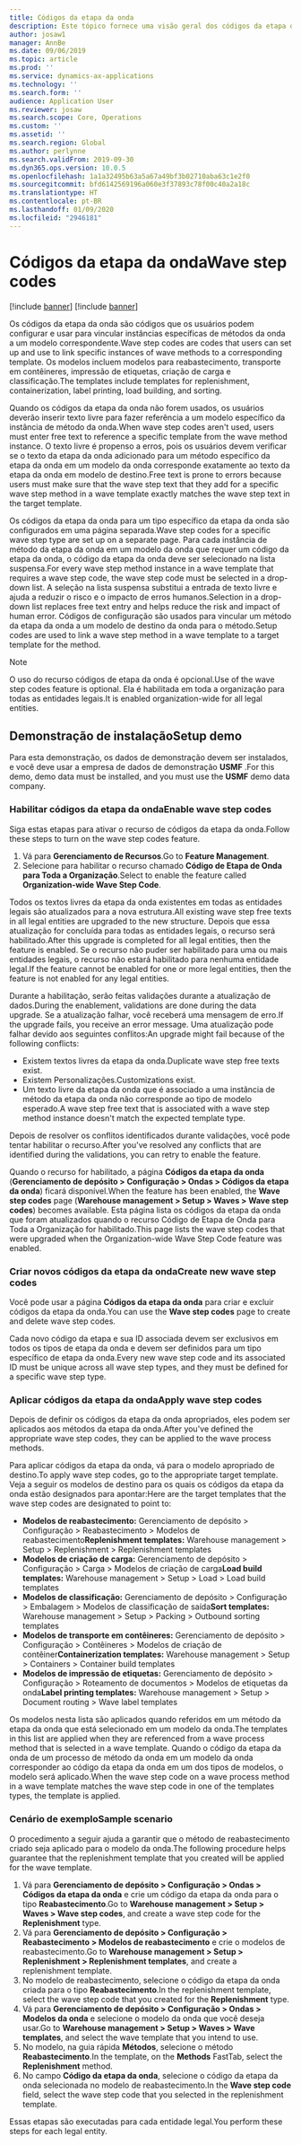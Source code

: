 ```yaml
---
title: Códigos da etapa da onda
description: Este tópico fornece uma visão geral dos códigos da etapa da onda e como são usados.
author: josaw1
manager: AnnBe
ms.date: 09/06/2019
ms.topic: article
ms.prod: ''
ms.service: dynamics-ax-applications
ms.technology: ''
ms.search.form: ''
audience: Application User
ms.reviewer: josaw
ms.search.scope: Core, Operations
ms.custom: ''
ms.assetid: ''
ms.search.region: Global
ms.author: perlynne
ms.search.validFrom: 2019-09-30
ms.dyn365.ops.version: 10.0.5
ms.openlocfilehash: 1a1a32495b63a5a67a49bf3b02710aba63c1e2f0
ms.sourcegitcommit: bfd6142569196a060e3f37893c78f00c40a2a18c
ms.translationtype: HT
ms.contentlocale: pt-BR
ms.lasthandoff: 01/09/2020
ms.locfileid: "2946181"
---
```

# <a name="wave-step-codes"></a><span data-ttu-id="fe306-103">Códigos da etapa da onda</span><span class="sxs-lookup"><span data-stu-id="fe306-103">Wave step codes</span></span>

[!include [banner](../includes/preview-banner.md)]
[!include [banner](../includes/banner.md)]

<span data-ttu-id="fe306-104">Os códigos da etapa da onda são códigos que os usuários podem configurar e usar para vincular instâncias específicas de métodos da onda a um modelo correspondente.</span><span class="sxs-lookup"><span data-stu-id="fe306-104">Wave step codes are codes that users can set up and use to link specific instances of wave methods to a corresponding template.</span></span> <span data-ttu-id="fe306-105">Os modelos incluem modelos para reabastecimento, transporte em contêineres, impressão de etiquetas, criação de carga e classificação.</span><span class="sxs-lookup"><span data-stu-id="fe306-105">The templates include templates for replenishment, containerization, label printing, load building, and sorting.</span></span>

<span data-ttu-id="fe306-106">Quando os códigos da etapa da onda não forem usados, os usuários deverão inserir texto livre para fazer referência a um modelo específico da instância de método da onda.</span><span class="sxs-lookup"><span data-stu-id="fe306-106">When wave step codes aren't used, users must enter free text to reference a specific template from the wave method instance.</span></span> <span data-ttu-id="fe306-107">O texto livre é propenso a erros, pois os usuários devem verificar se o texto da etapa da onda adicionado para um método específico da etapa da onda em um modelo da onda corresponde exatamente ao texto da etapa da onda em modelo de destino.</span><span class="sxs-lookup"><span data-stu-id="fe306-107">Free text is prone to errors because users must make sure that the wave step text that they add for a specific wave step method in a wave template exactly matches the wave step text in the target template.</span></span>

<span data-ttu-id="fe306-108">Os códigos da etapa da onda para um tipo específico da etapa da onda são configurados em uma página separada.</span><span class="sxs-lookup"><span data-stu-id="fe306-108">Wave step codes for a specific wave step type are set up on a separate page.</span></span> <span data-ttu-id="fe306-109">Para cada instância de método da etapa da onda em um modelo da onda que requer um código da etapa da onda, o código da etapa da onda deve ser selecionado na lista suspensa.</span><span class="sxs-lookup"><span data-stu-id="fe306-109">For every wave step method instance in a wave template that requires a wave step code, the wave step code must be selected in a drop-down list.</span></span> <span data-ttu-id="fe306-110">A seleção na lista suspensa substitui a entrada de texto livre e ajuda a reduzir o risco e o impacto de erros humanos.</span><span class="sxs-lookup"><span data-stu-id="fe306-110">Selection in a drop-down list replaces free text entry and helps reduce the risk and impact of human error.</span></span> <span data-ttu-id="fe306-111">Códigos de configuração são usados para vincular um método da etapa da onda a um modelo de destino da onda para o método.</span><span class="sxs-lookup"><span data-stu-id="fe306-111">Setup codes are used to link a wave step method in a wave template to a target template for the method.</span></span>

> [!NOTE]
> <span data-ttu-id="fe306-112">O uso do recurso códigos de etapa da onda é opcional.</span><span class="sxs-lookup"><span data-stu-id="fe306-112">Use of the wave step codes feature is optional.</span></span> <span data-ttu-id="fe306-113">Ela é habilitada em toda a organização para todas as entidades legais.</span><span class="sxs-lookup"><span data-stu-id="fe306-113">It is enabled organization-wide for all legal entities.</span></span>

## <a name="setup-demo"></a><span data-ttu-id="fe306-114">Demonstração de instalação</span><span class="sxs-lookup"><span data-stu-id="fe306-114">Setup demo</span></span> 

<span data-ttu-id="fe306-115">Para esta demonstração, os dados de demonstração devem ser instalados, e você deve usar a empresa de dados de demonstração **USMF** .</span><span class="sxs-lookup"><span data-stu-id="fe306-115">For this demo, demo data must be installed, and you must use the **USMF** demo data company.</span></span>

### <a name="enable-wave-step-codes"></a><span data-ttu-id="fe306-116">Habilitar códigos da etapa da onda</span><span class="sxs-lookup"><span data-stu-id="fe306-116">Enable wave step codes</span></span>

<span data-ttu-id="fe306-117">Siga estas etapas para ativar o recurso de códigos da etapa da onda.</span><span class="sxs-lookup"><span data-stu-id="fe306-117">Follow these steps to turn on the wave step codes feature.</span></span>

1. <span data-ttu-id="fe306-118">Vá para **Gerenciamento de Recursos**.</span><span class="sxs-lookup"><span data-stu-id="fe306-118">Go to **Feature Management**.</span></span>
2. <span data-ttu-id="fe306-119">Selecione para habilitar o recurso chamado **Código de Etapa de Onda para Toda a Organização**.</span><span class="sxs-lookup"><span data-stu-id="fe306-119">Select to enable the feature called **Organization-wide Wave Step Code**.</span></span>

<span data-ttu-id="fe306-120">Todos os textos livres da etapa da onda existentes em todas as entidades legais são atualizados para a nova estrutura.</span><span class="sxs-lookup"><span data-stu-id="fe306-120">All existing wave step free texts in all legal entities are upgraded to the new structure.</span></span> <span data-ttu-id="fe306-121">Depois que essa atualização for concluída para todas as entidades legais, o recurso será habilitado.</span><span class="sxs-lookup"><span data-stu-id="fe306-121">After this upgrade is completed for all legal entities, then the feature is enabled.</span></span> <span data-ttu-id="fe306-122">Se o recurso não puder ser habilitado para uma ou mais entidades legais, o recurso não estará habilitado para nenhuma entidade legal.</span><span class="sxs-lookup"><span data-stu-id="fe306-122">If the feature cannot be enabled for one or more legal entities, then the feature is not enabled for any legal entities.</span></span>

<span data-ttu-id="fe306-123">Durante a habilitação, serão feitas validações durante a atualização de dados.</span><span class="sxs-lookup"><span data-stu-id="fe306-123">During the enablement, validations are done during the data upgrade.</span></span> <span data-ttu-id="fe306-124">Se a atualização falhar, você receberá uma mensagem de erro.</span><span class="sxs-lookup"><span data-stu-id="fe306-124">If the upgrade fails, you receive an error message.</span></span> <span data-ttu-id="fe306-125">Uma atualização pode falhar devido aos seguintes conflitos:</span><span class="sxs-lookup"><span data-stu-id="fe306-125">An upgrade might fail because of the following conflicts:</span></span>

- <span data-ttu-id="fe306-126">Existem textos livres da etapa da onda.</span><span class="sxs-lookup"><span data-stu-id="fe306-126">Duplicate wave step free texts exist.</span></span>
- <span data-ttu-id="fe306-127">Existem Personalizações.</span><span class="sxs-lookup"><span data-stu-id="fe306-127">Customizations exist.</span></span>
- <span data-ttu-id="fe306-128">Um texto livre da etapa da onda que é associado a uma instância de método da etapa da onda não corresponde ao tipo de modelo esperado.</span><span class="sxs-lookup"><span data-stu-id="fe306-128">A wave step free text that is associated with a wave step method instance doesn't match the expected template type.</span></span>

<span data-ttu-id="fe306-129">Depois de resolver os conflitos identificados durante validações, você pode tentar habilitar o recurso.</span><span class="sxs-lookup"><span data-stu-id="fe306-129">After you've resolved any conflicts that are identified during the validations, you can retry to enable the feature.</span></span>

<span data-ttu-id="fe306-130">Quando o recurso for habilitado, a página **Códigos da etapa da onda** (**Gerenciamento de depósito \> Configuração \> Ondas \> Códigos da etapa da onda**) ficará disponível.</span><span class="sxs-lookup"><span data-stu-id="fe306-130">When the feature has been enabled, the **Wave step codes** page (**Warehouse management \> Setup \> Waves \> Wave step codes**) becomes available.</span></span> <span data-ttu-id="fe306-131">Esta página lista os códigos da etapa da onda que foram atualizados quando o recurso Código de Etapa de Onda para Toda a Organização for habilitado.</span><span class="sxs-lookup"><span data-stu-id="fe306-131">This page lists the wave step codes that were upgraded when the Organization-wide Wave Step Code feature was enabled.</span></span>

### <a name="create-new-wave-step-codes"></a><span data-ttu-id="fe306-132">Criar novos códigos da etapa da onda</span><span class="sxs-lookup"><span data-stu-id="fe306-132">Create new wave step codes</span></span>

<span data-ttu-id="fe306-133">Você pode usar a página **Códigos da etapa da onda** para criar e excluir códigos da etapa da onda.</span><span class="sxs-lookup"><span data-stu-id="fe306-133">You can use the **Wave step codes** page to create and delete wave step codes.</span></span>

<span data-ttu-id="fe306-134">Cada novo código da etapa e sua ID associada devem ser exclusivos em todos os tipos de etapa da onda e devem ser definidos para um tipo específico de etapa da onda.</span><span class="sxs-lookup"><span data-stu-id="fe306-134">Every new wave step code and its associated ID must be unique across all wave step types, and they must be defined for a specific wave step type.</span></span>

### <a name="apply-wave-step-codes"></a><span data-ttu-id="fe306-135">Aplicar códigos da etapa da onda</span><span class="sxs-lookup"><span data-stu-id="fe306-135">Apply wave step codes</span></span>

<span data-ttu-id="fe306-136">Depois de definir os códigos da etapa da onda apropriados, eles podem ser aplicados aos métodos da etapa da onda.</span><span class="sxs-lookup"><span data-stu-id="fe306-136">After you've defined the appropriate wave step codes, they can be applied to the wave process methods.</span></span>

<span data-ttu-id="fe306-137">Para aplicar códigos da etapa da onda, vá para o modelo apropriado de destino.</span><span class="sxs-lookup"><span data-stu-id="fe306-137">To apply wave step codes, go to the appropriate target template.</span></span> <span data-ttu-id="fe306-138">Veja a seguir os modelos de destino para os quais os códigos da etapa da onda estão designados para apontar:</span><span class="sxs-lookup"><span data-stu-id="fe306-138">Here are the target templates that the wave step codes are designated to point to:</span></span>

- <span data-ttu-id="fe306-139">**Modelos de reabastecimento:** Gerenciamento de depósito \> Configuração \> Reabastecimento \> Modelos de reabastecimento</span><span class="sxs-lookup"><span data-stu-id="fe306-139">**Replenishment templates:** Warehouse management \> Setup \> Replenishment \> Replenishment templates</span></span>
- <span data-ttu-id="fe306-140">**Modelos de criação de carga:** Gerenciamento de depósito \> Configuração \> Carga \> Modelos de criação de carga</span><span class="sxs-lookup"><span data-stu-id="fe306-140">**Load build templates:** Warehouse management \> Setup \> Load \> Load build templates</span></span>
- <span data-ttu-id="fe306-141">**Modelos de classificação:** Gerenciamento de depósito \> Configuração \> Embalagem \> Modelos de classificação de saída</span><span class="sxs-lookup"><span data-stu-id="fe306-141">**Sort templates:** Warehouse management \> Setup \> Packing \> Outbound sorting templates</span></span>
- <span data-ttu-id="fe306-142">**Modelos de transporte em contêineres:** Gerenciamento de depósito \> Configuração \> Contêineres \> Modelos de criação de contêiner</span><span class="sxs-lookup"><span data-stu-id="fe306-142">**Containerization templates:** Warehouse management \> Setup \> Containers \> Container build templates</span></span>
- <span data-ttu-id="fe306-143">**Modelos de impressão de etiquetas:** Gerenciamento de depósito \> Configuração \> Roteamento de documentos \> Modelos de etiquetas da onda</span><span class="sxs-lookup"><span data-stu-id="fe306-143">**Label printing templates:** Warehouse management \> Setup \> Document routing \> Wave label templates</span></span>

<span data-ttu-id="fe306-144">Os modelos nesta lista são aplicados quando referidos em um método da etapa da onda que está selecionado em um modelo da onda.</span><span class="sxs-lookup"><span data-stu-id="fe306-144">The templates in this list are applied when they are referenced from a wave process method that is selected in a wave template.</span></span> <span data-ttu-id="fe306-145">Quando o código da etapa da onda de um processo de método da onda em um modelo da onda corresponder ao código da etapa da onda em um dos tipos de modelos, o modelo será aplicado.</span><span class="sxs-lookup"><span data-stu-id="fe306-145">When the wave step code on a wave process method in a wave template matches the wave step code in one of the templates types, the template is applied.</span></span>

### <a name="sample-scenario"></a><span data-ttu-id="fe306-146">Cenário de exemplo</span><span class="sxs-lookup"><span data-stu-id="fe306-146">Sample scenario</span></span>

<span data-ttu-id="fe306-147">O procedimento a seguir ajuda a garantir que o método de reabastecimento criado seja aplicado para o modelo da onda.</span><span class="sxs-lookup"><span data-stu-id="fe306-147">The following procedure helps guarantee that the replenishment template that you created will be applied for the wave template.</span></span>

1. <span data-ttu-id="fe306-148">Vá para **Gerenciamento de depósito \> Configuração \> Ondas \> Códigos da etapa da onda** e crie um código da etapa da onda para o tipo **Reabastecimento**.</span><span class="sxs-lookup"><span data-stu-id="fe306-148">Go to **Warehouse management \> Setup \> Waves \> Wave step codes**, and create a wave step code for the **Replenishment** type.</span></span>
2. <span data-ttu-id="fe306-149">Vá para **Gerenciamento de depósito \> Configuração \> Reabastecimento \> Modelos de reabastecimento** e crie o modelos de reabastecimento.</span><span class="sxs-lookup"><span data-stu-id="fe306-149">Go to **Warehouse management \> Setup \> Replenishment \> Replenishment templates**, and create a replenishment template.</span></span>
3. <span data-ttu-id="fe306-150">No modelo de reabastecimento, selecione o código da etapa da onda criada para o tipo **Reabastecimento**.</span><span class="sxs-lookup"><span data-stu-id="fe306-150">In the replenishment template, select the wave step code that you created for the **Replenishment** type.</span></span>
4. <span data-ttu-id="fe306-151">Vá para **Gerenciamento de depósito \> Configuração \> Ondas \> Modelos da onda** e selecione o modelo da onda que você deseja usar.</span><span class="sxs-lookup"><span data-stu-id="fe306-151">Go to **Warehouse management \> Setup \> Waves \> Wave templates**, and select the wave template that you intend to use.</span></span>
5. <span data-ttu-id="fe306-152">No modelo, na guia rápida **Métodos**, selecione o método **Reabastecimento**.</span><span class="sxs-lookup"><span data-stu-id="fe306-152">In the template, on the **Methods** FastTab, select the **Replenishment** method.</span></span>
6. <span data-ttu-id="fe306-153">No campo **Código da etapa da onda**, selecione o código da etapa da onda selecionada no modelo de reabastecimento.</span><span class="sxs-lookup"><span data-stu-id="fe306-153">In the **Wave step code** field, select the wave step code that you selected in the replenishment template.</span></span>

<span data-ttu-id="fe306-154">Essas etapas são executadas para cada entidade legal.</span><span class="sxs-lookup"><span data-stu-id="fe306-154">You perform these steps for each legal entity.</span></span>
